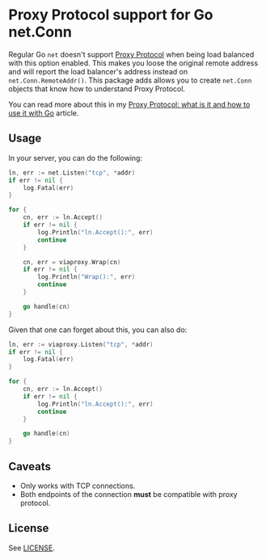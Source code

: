 # Proxy Protocol support for Go net.Conn
Regular Go `net` doesn't support [Proxy Protocol](http://www.haproxy.com/blog/haproxy/proxy-protocol/) when being load balanced with this option enabled. This makes you loose the original remote address and will report the load balancer's address instead on `net.Conn.RemoteAddr()`.  This package adds allows you to create `net.Conn` objects that know how to understand Proxy Protocol.

You can read more about this in my [Proxy Protocol: what is it and how to use it with Go](https://inkel.github.io/posts/proxy-protocol/) article.

## Usage
In your server, you can do the following:

```go
ln, err := net.Listen("tcp", *addr)
if err != nil {
	log.Fatal(err)
}

for {
	cn, err := ln.Accept()
	if err != nil {
		log.Println("ln.Accept():", err)
		continue
	}

	cn, err = viaproxy.Wrap(cn)
	if err != nil {
		log.Println("Wrap():", err)
		continue
	}

	go handle(cn)
}
```

Given that one can forget about this, you can also do:

```go
ln, err := viaproxy.Listen("tcp", *addr)
if err != nil {
	log.Fatal(err)
}

for {
	cn, err := ln.Accept()
	if err != nil {
		log.Println("ln.Accept():", err)
		continue
	}

	go handle(cn)
}
```

## Caveats
* Only works with TCP connections.
* Both endpoints of the connection **must** be compatible with proxy protocol.

## License
See [LICENSE](LICENSE).
